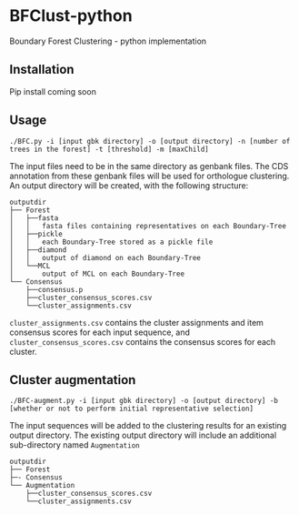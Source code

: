 # BFClust-python
 Boundary Forest Clustering - python implementation

## Installation 
Pip install coming soon

## Usage

```
./BFC.py -i [input gbk directory] -o [output directory] -n [number of trees in the forest] -t [threshold] -m [maxChild]
```

The input files need to be in the same directory as genbank files. The CDS annotation from these genbank files will be used for orthologue clustering.    
An output directory will be created, with the following structure:     
```
outputdir
├── Forest
│   ├──fasta
│   │   fasta files containing representatives on each Boundary-Tree
│   ├──pickle
│   │   each Boundary-Tree stored as a pickle file
│   ├──diamond
│   │   output of diamond on each Boundary-Tree
│   └──MCL
│       output of MCL on each Boundary-Tree
└── Consensus
    ├──consensus.p
    ├──cluster_consensus_scores.csv
    └──cluster_assignments.csv
```

```cluster_assignments.csv``` contains the cluster assignments and item consensus scores for each input sequence, and ```cluster_consensus_scores.csv``` contains the consensus scores for each cluster. 

## Cluster augmentation
```
./BFC-augment.py -i [input gbk directory] -o [output directory] -b [whether or not to perform initial representative selection]
```
The input sequences will be added to the clustering results for an existing output directory. The existing output directory will include an additional sub-directory named ```Augmentation```

```
outputdir
├── Forest
├─- Consensus
└── Augmentation
    ├──cluster_consensus_scores.csv
    └──cluster_assignments.csv
```
